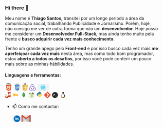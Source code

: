 ### Hi there 👋

<p align="justify">
  
Meu nome é **Thiago Santos**, transitei por um longo periodo a área da comunicação social, trabalhando Publicidade e Jornalismo. Porém, hoje, não consigo me ver de outra forma que não um **desenvolvedor**. Hoje posso me considerar um **Desenvolvedor Full-Stack**, mas ainda tenho muito pela frente e **busco adquirir cada vez mais conhecimento**.

Tenho um grande apego pelo **Front-end** e por isso busco cada vez mais **me aperfeiçoar cada vez mais** nesta área, mas como todo bom programador, estou **aberto a todos os desafios**, por isso você pode conferir um pouco mais sobre as minhas hábilidades.
</p>

#### Linguagens e ferramentas:

<code><img height="24" src="https://raw.githubusercontent.com/ASMThiago/ASMThiago/master/images/html.png"></code>
<code><img height="24" src="https://raw.githubusercontent.com/ASMThiago/ASMThiago/master/images/css.jpeg"></code>
<code><img height="24" src="https://raw.githubusercontent.com/ASMThiago/ASMThiago/master/images/js.png"></code>
<code><img height="22" src="https://raw.githubusercontent.com/ASMThiago/ASMThiago/master/images/redux.png"></code>
<code><img height="22" src="https://raw.githubusercontent.com/ASMThiago/ASMThiago/master/images/react.png"></code>  
<code><img height="22" src="https://raw.githubusercontent.com/ASMThiago/ASMThiago/master/images/jest.png"></code>
<code><img height="22" src="https://raw.githubusercontent.com/ASMThiago/ASMThiago/master/images/sql.png"></code>
<code><img height="22" src="https://raw.githubusercontent.com/ASMThiago/ASMThiago/master/images/mongo.jpeg"></code>
<code><img height="22" src="https://raw.githubusercontent.com/ASMThiago/ASMThiago/master/images/node.jpeg"></code>
<code><img height="22" src="https://raw.githubusercontent.com/ASMThiago/ASMThiago/master/images/python.jpeg"></code>
<code><img height="22" src="https://raw.githubusercontent.com/ASMThiago/ASMThiago/master/images/git.png"></code>
<code><img height="22" src="https://raw.githubusercontent.com/ASMThiago/ASMThiago/master/images/terminal.png"></code>
<code><img height="22" src="https://raw.githubusercontent.com/ASMThiago/ASMThiago/master/images/linux.png"></code>


- 📫 Como me contactar:

  <a href="https://www.linkedin.com/in/thiago-a-santos/">
    <img align="left" alt="thiagoLinkedIn" width="30px" src="https://raw.githubusercontent.com/ASMThiago/ASMThiago/master/images/linkedIn.png" />
  </a>
  <a href="mailto:asm.thiago@gmail.com">
    <img align="left" alt="thiagoGmail" width="30px" src="https://raw.githubusercontent.com/ASMThiago/ASMThiago/master/images/gmail.png" />
  </a>
